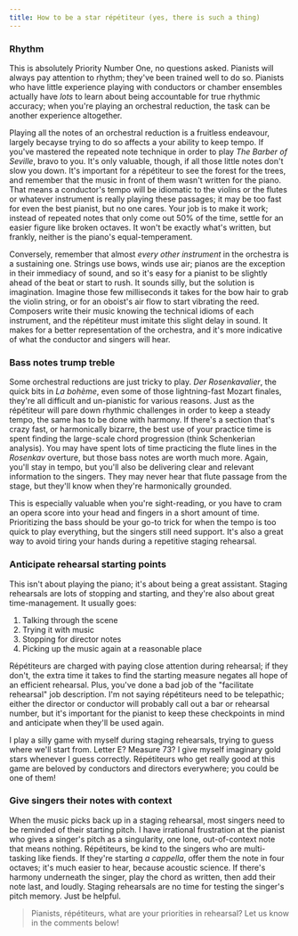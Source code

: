 ```yaml
---
title: How to be a star répétiteur (yes, there is such a thing)
---
```


### Rhythm

This is absolutely Priority Number One, no questions asked. Pianists will always pay attention to rhythm; they've been trained well to do so. Pianists who have little experience playing with conductors or chamber ensembles actually have *lots* to learn about being accountable for true rhythmic accuracy; when you're playing an orchestral reduction, the task can be another experience altogether.

Playing all the notes of an orchestral reduction is a fruitless endeavour, largely becayse trying to do so affects a your ability to keep tempo. If you've mastered the repeated note technique in order to play *The Barber of Seville*, bravo to you. It's only valuable, though, if all those little notes don't slow you down. It's important for a répétiteur to see the forest for the trees, and remember that the music in front of them wasn't written for the piano. That means a conductor's tempo will be idiomatic to the violins or the flutes or whatever instrument is really playing these passages; it may be too fast for even the best pianist, but no one cares. Your job is to make it work; instead of repeated notes that only come out 50% of the time, settle for an easier figure like broken octaves. It won't be exactly what's written, but frankly, neither is the piano's equal-temperament.

Conversely, remember that almost *every other instrument* in the orchestra is a sustaining one. Strings use bows, winds use air; pianos are the exception in their immediacy of sound, and so it's easy for a pianist to be slightly ahead of the beat or start to rush. It sounds silly, but the solution is imagination. Imagine those few milliseconds it takes for the bow hair to grab the violin string, or for an oboist's air flow to start vibrating the reed. Composers write their music knowing the technical idioms of each instrument, and the répétiteur must imitate this slight delay in sound. It makes for a better representation of the orchestra, and it's more indicative of what the conductor and singers will hear.

### Bass notes trump treble

Some orchestral reductions are just tricky to play. *Der Rosenkavalier*, the quick bits in *La bohème*, even some of those lightning-fast Mozart finales, they're all difficult and un-pianistic for various reasons. Just as the répétiteur will pare down rhythmic challenges in order to keep a steady tempo, the same has to be done with harmony. If there's a section that's crazy fast, or harmonically bizarre, the best use of your practice time is spent finding the large-scale chord progression (think Schenkerian analysis). You may have spent lots of time practicing the flute lines in the *Rosenkav* overture, but those bass notes are worth much more. Again, you'll stay in tempo, but you'll also be delivering clear and relevant information to the singers. They may never hear that flute passage from the stage, but they'll know when they're harmonically grounded.

This is especially valuable when you're sight-reading, or you have to cram an opera score into your head and fingers in a short amount of time. Prioritizing the bass should be your go-to trick for when the tempo is too quick to play everything, but the singers still need support. It's also a great way to avoid tiring your hands during a repetitive staging rehearsal.

### Anticipate rehearsal starting points

This isn't about playing the piano; it's about being a great assistant. Staging rehearsals are lots of stopping and starting, and they're also about great time-management. It usually goes:

1. Talking through the scene
2. Trying it with music
3. Stopping for director notes
4. Picking up the music again at a reasonable place

Répétiteurs are charged with paying close attention during rehearsal; if they don't, the extra time it takes to find the starting measure negates all hope of an efficient rehearsal. Plus, you've done a bad job of the "facilitate rehearsal" job description. I'm not saying répétiteurs need to be telepathic; either the director or conductor will probably call out a bar or rehearsal number, but it's important for the pianist to keep these checkpoints in mind and anticipate when they'll be used again. 

I play a silly game with myself during staging rehearsals, trying to guess where we'll start from. Letter E? Measure 73? I give myself imaginary gold stars whenever I guess correctly. Répétiteurs who get really good at this game are beloved by conductors and directors everywhere; you could be one of them!

### Give singers their notes with context

When the music picks back up in a staging rehearsal, most singers need to be reminded of their starting pitch. I have irrational frustration at the pianist who gives a singer's pitch as a singularity, one lone, out-of-context note that means nothing. Répétiteurs, be kind to the singers who are multi-tasking like fiends. If they're starting *a cappella*, offer them the note in four octaves; it's much easier to hear, because acoustic science. If there's harmony underneath the singer, play the chord as written, then add their note last, and loudly. Staging rehearsals are no time for testing the singer's pitch memory. Just be helpful.

> Pianists, répétiteurs, what are your priorities in rehearsal? Let us know in the comments below!
